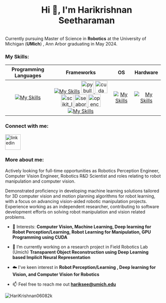 <!--h1 without bottom border-->
<div id="user-content-toc">
  <ul align="center">
    <summary><h1 style="display: inline-block">Hi 👋, I'm Harikrishnan Seetharaman </h1></summary>
  </ul>
</div>
<!--profile visit count-->
<!-- <p align="left"> <img src="https://komarev.com/ghpvc/?username=jemuelstanley47&label=Profile%20views&color=0e75b6&style=flat" alt="jemuelstanley47" /> </p> -->

Currently pursuing Master of Science in **Robotics** at the University of Michigan (**UMich**) , Ann Arbor graduating in May 2024. 

### My Skills:
| 	**Programming Languages**	 | 	**Frameworks**	 | 	**OS**	 | **Hardware** |
| 	:-----:	 | 	:-----:	 | 	:-----:	 | :-----:	 | 
| 	[![My Skills](https://skillicons.dev/icons?i=py,c,matlab&perline=8)](https://skillicons.dev)	| 	[![My Skills](https://skillicons.dev/icons?i=pytorch,tensorflow,docker,anaconda&perline=8)](https://skillicons.dev) <a href="https://pybullet.org/wordpress/" target="_blank" rel="noreferrer"> <img src="https://ia903105.us.archive.org/2/items/bullet3-2.87/Bullet_Physics_Logo.svg.png" alt="pybullet" height="40"/> </a> <a href="#cuda link" target="_blank" rel="noreferrer"> <img src="https://upload.wikimedia.org/wikipedia/en/b/b9/Nvidia_CUDA_Logo.jpg" alt="cuda" height="40"/> </a> <a href="https://scikit-learn.org/" target="_blank" rel="noreferrer"> <img src="https://upload.wikimedia.org/wikipedia/commons/0/05/Scikit_learn_logo_small.svg" alt="scikit_learn" width="40" height="40"/> </a> <a href="https://seaborn.pydata.org/" target="_blank" rel="noreferrer"> <img src="https://seaborn.pydata.org/_images/logo-mark-lightbg.svg" alt="seaborn" width="40" height="40"/> </a> <a href="https://opencv.org/" target="_blank" rel="noreferrer"> <img src="https://www.vectorlogo.zone/logos/opencv/opencv-icon.svg" alt="opencv" width="40" height="40"/> </a>	[![My Skills](https://skillicons.dev/icons?i=git,vscode&perline=8)](https://skillicons.dev) | 	[![My Skills](https://skillicons.dev/icons?i=linux&perline=8)](https://skillicons.dev)	 | [![My Skills](https://skillicons.dev/icons?i=raspberrypi,arduino&perline=8)](https://skillicons.dev) |


### Connect with me:
<a href="https://www.linkedin.com/in/harikrishnan-seetharaman/" target="blank"><img align="center" src="https://user-images.githubusercontent.com/88904952/234979284-68c11d7f-1acc-4f0c-ac78-044e1037d7b0.png" alt="linkedin" height="50" width="50" /></a>

### More about me:
Actively looking for full-time opportunities as Robotics Perception Engineer, Computer Vision Engineer, Robotics R&D Scientist and roles relating to robot manipulation and computer vision.

Demonstrated proficiency in developing machine learning solutions tailored for 3D computer vision and motion 
planning algorithms for robot learning, with a focus on advancing vision-aided robotic manipulation projects. 
Experience working as an independent researcher, contributing to software development efforts on solving robot manipulation and vision related problems.

<!--Intro start-->
- 🔭 Interests: **Computer Vision, Machine Learning, Deep learning for Robot Perception/Learning, Robot Learning for Manipulation, GPU Programming using CUDA**

- 🌱 I’m currently working on a research project in Field Robotics Lab (Umich) **Transparent Object Reconstruction using Deep Learning based Implicit Neural Representation**

- ☁️ I've keen interest in **Robot Perception/Learning , Deep learning for Vision, and Computer Vision for Robotics**

- 📫 Feel free to reach me out **hariksee@umich.edu**


<!--Intro end-->

<!-- Languages Data -->
<p><img align="center" src="https://github-readme-stats.vercel.app/api/top-langs?username=HariKrishnan06082k&show_icons=true&locale=en&layout=compact" alt="HariKrishnan06082k" /></p>


